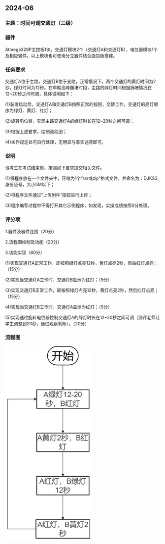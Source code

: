 ## 2024-06

### 主题：时间可调交通灯（三级）

### 器件

Atmega328P主控板1块，交通灯模块2个（交通灯A和交通灯B），电位器模块1个及相应辅件。以上模块也可使用分立器件结合面包板搭建。

### 任务要求 

交通灯A位于主路，交通灯B位于支路，正常情况下，两个交通灯的黄灯时间为2秒，绿灯时间为12秒。在早晚高峰拥堵时段，主路的绿灯时间根据拥堵情况在12~20秒之间可调，具体说明如下：

(1)装置启动后，交通灯A和交通灯B按照正常的规则，交替工作。交通灯的亮灯顺序为绿灯、黄灯、红灯；

(2)旋转电位器，实现主路交通灯A的绿灯时长在12~20秒之间可调；

(3)根据上述要求，绘制流程图；

(4)未作规定处可自行处理，无明显与事实违背即可。 

### 说明

请考生在考试结束前，按照如下要求提交相关文件。

(1)将程序放在一个文件夹中，压缩为1个“rar或zip”格式文件，并命名为：DJKS3_身份证号，大小5M以下；

(2)将程序文件通过“上传附件”按钮进行上传；

(3)程序编写过程中不得打开其它示例程序，如发现，实操成绩按照0分处理。 

### 评分项

1.器件及器件连接（20分）

2.流程图绘制及功能（20分）

3.功能实现（60分）

(1)实现交通灯A正常工作，即按照绿灯点亮12秒，黄灯点亮2秒，然后红灯点亮；（15分）

(2)实现当交通灯A工作时，交通灯B显示为红灯；（5分）

(3)实现交通灯B正常工作，即按照绿灯点亮12秒，黄灯点亮2秒，然后红灯点亮；（15分）

(4)实现当交通灯B工作时，交通灯A显示为红灯；（5分）

(5)实现通过旋转电位器控制交通灯A的绿灯时长在12~20秒之间可调（测评老师让学生调整到20秒，通过观察判断）。（20分）

### 流程图

![2024-06](./2024-06.png)
